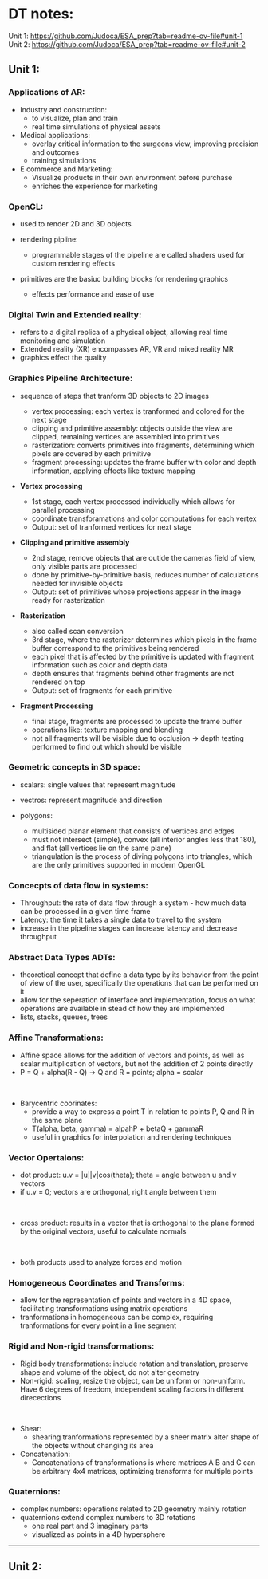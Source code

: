 # DT notes:

Unit 1: https://github.com/Judoca/ESA_prep?tab=readme-ov-file#unit-1 <br>
Unit 2: https://github.com/Judoca/ESA_prep?tab=readme-ov-file#unit-2

## Unit 1:

### Applications of AR:

- Industry and construction:
    - to visualize, plan and train
    - real time simulations of physical assets
- Medical applications:
    - overlay critical information to the surgeons view, improving precision and outcomes
    - training simulations
- E commerce and Marketing:
    - Visualize products in their own environment before purchase
    - enriches the experience for marketing

### OpenGL:

- used to render 2D and 3D objects

- rendering pipline:
    - programmable stages of the pipeline are called shaders used for custom rendering effects
- primitives are the basiuc building blocks for rendering graphics
    - effects performance and ease of use

### Digital Twin and Extended reality:

- refers to a digital replica of a physical object, allowing real time monitoring and simulation
- Extended reality (XR) encompasses AR, VR and mixed reality MR
- graphics effect the quality

### Graphics Pipeline Architecture:

- sequence of steps that tranform 3D objects to 2D images
    - vertex processing: each vertex is tranformed and colored for the next stage
    - clipping and primitive assembly: objects outside the view are clipped, remaining vertices are assembled into primitives
    - rasterization: converts primitives into fragments, determining which pixels are covered by each primitive
    - fragment processing: updates the frame buffer with color and depth information, applying effects like texture mapping

- **Vertex processing**
    - 1st stage, each vertex processed individually which allows for parallel processing
    - coordinate transforamations and color computations for each vertex
    - Output: set of tranformed vertices for next stage

- **Clipping and primitive assembly**
    - 2nd stage, remove objects that are outide the cameras field of view, only visible parts are processed
    - done by primitive-by-primitive basis, reduces number of calculations needed for invisible objects
    - Output: set of primitives whose projections appear in the image ready for rasterization

- **Rasterization**
    - also called scan conversion
    - 3rd stage, where the rasterizer determines which pixels in the frame buffer correspond to the primitives being rendered
    - each pixel that is affected by the primitive is updated with fragment information such as color and depth data
    - depth ensures that fragments behind other fragments are not rendered on top
    - Output: set of fragments for each primitive

- **Fragment Processing**
    - final stage, fragments are processed to update the frame buffer
    - operations like: texture mapping and blending
    - not all fragments will be visible due to occlusion -> depth testing performed to find out which should be visible


### Geometric concepts in 3D space:

- scalars: single values that represent magnitude
- vectros: represent magnitude and direction

- polygons:
    - multisided planar element that consists of vertices and edges
    - must not intersect (simple), convex (all interior angles less that 180), and flat (all vertices lie on the same plane)
    - triangulation is the process of diving polygons into triangles, which are the only primitives supported in modern OpenGL

### Concecpts of data flow in systems:

- Throughput: the rate of data flow through a system - how much data can be processed in a given time frame
- Latency: the time it takes a single data to travel to the system
- increase in the pipeline stages can increase latency and decrease throughput


### Abstract Data Types ADTs:

- theoretical concept that define a data type by its behavior from the point of view of the user, specifically the operations that can be performed on it
- allow for the seperation of interface and implementation, focus on what operations are available in stead of how they are implemented
- lists, stacks, queues, trees

### Affine Transformations:

- Affine space allows for the addition of vectors and points, as well as scalar multiplication of vectors, but not the addition of 2 points directly
- P = Q + alpha(R - Q)  ->  Q and R = points;   alpha = scalar
<br>

- Barycentric coorinates:
    - provide a way to express a point T in relation to points P, Q and R in the same plane
    - T(alpha, beta, gamma) = alpahP + betaQ + gammaR
    - useful in graphics for interpolation and rendering techniques

### Vector Opertaions:

- dot product: u.v = |u||v|cos(theta);  theta = angle between u and v vectors
- if u.v = 0; vectors are orthogonal, right angle between them
<br>

- cross product: results in a vector that is orthogonal to the plane formed by the original vectors, useful to calculate normals
<br>

- both products used to analyze forces and motion

### Homogeneous Coordinates and Transforms:

- allow for the representation of points and vectors in a 4D space, facilitating transformations using matrix operations
- tranformations in homogeneous can be complex, requiring tranformations for every point in a line segment

### Rigid and Non-rigid transformations:

- Rigid body transformations: include rotation and translation, preserve shape and volume of the object, do not alter geometry
- Non-rigid: scaling, resize the object, can be uniform or non-uniform. Have 6 degrees of freedom, independent scaling factors in different direcections
<br>

- Shear:
    - shearing tranformations represented by a sheer matrix alter shape of the objects without changing its area
- Concatenation:
    - Concatenations of transformations is where matrices A B and C can be arbitrary 4x4 matrices, optimizing transforms for multiple points

### Quaternions:

- complex numbers: operations related to 2D geometry mainly rotation
- quaternions extend complex numbers to 3D rotations
    - one real part and 3 imaginary parts
    - visualized as points in a 4D hypersphere

<hr>

## Unit 2:

